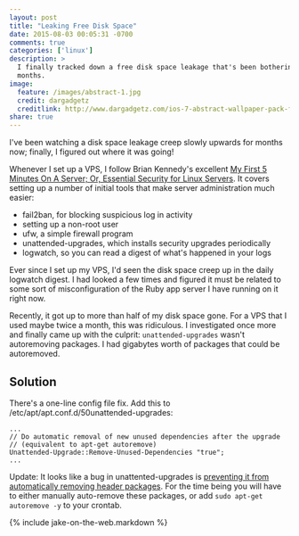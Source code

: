 ```yaml
---
layout: post
title: "Leaking Free Disk Space"
date: 2015-08-03 00:05:31 -0700
comments: true
categories: ['linux']
description: >
  I finally tracked down a free disk space leakage that's been bothering me for
  months.
image:
  feature: /images/abstract-1.jpg
  credit: dargadgetz
  creditlink: http://www.dargadgetz.com/ios-7-abstract-wallpaper-pack-for-iphone-5-and-ipod-touch-retina/
share: true
---
```


I've been watching a disk space leakage creep slowly upwards for months now;
finally, I figured out where it was going!

<!-- more -->

Whenever I set up a VPS, I follow Brian Kennedy's excellent [My First 5 Minutes
On A Server; Or, Essential Security for Linux Servers][essential]. It covers
setting up a number of initial tools that make server administration much
easier:

- fail2ban, for blocking suspicious log in activity
- setting up a non-root user
- ufw, a simple firewall program
- unattended-upgrades, which installs security upgrades periodically
- logwatch, so you can read a digest of what's happened in your logs

Ever since I set up my VPS, I'd seen the disk space creep up in the daily
logwatch digest. I had looked a few times and figured it must be related to some
sort of misconfiguration of the Ruby app server I have running on it right now.

Recently, it got up to more than half of my disk space gone. For a VPS that I
used maybe twice a month, this was ridiculous. I investigated once more and
finally came up with the culprit: `unattended-upgrades` wasn't autoremoving
packages. I had gigabytes worth of packages that could be autoremoved.

## Solution

There's a one-line config file fix. Add this to
/etc/apt/apt.conf.d/50unattended-upgrades:

```plain /etc/apt/apt.conf.d/50unattended-upgrades
...
// Do automatic removal of new unused dependencies after the upgrade
// (equivalent to apt-get autoremove)
Unattended-Upgrade::Remove-Unused-Dependencies "true";
...
```

Update: It looks like a bug in unattented-upgrades is [preventing it from
automatically removing header packages][bug]. For the time being you will have
to either manually auto-remove these packages, or add `sudo apt-get autoremove
-y` to your crontab.

{% include jake-on-the-web.markdown %}


[essential]: http://plusbryan.com/my-first-5-minutes-on-a-server-or-essential-security-for-linux-servers
[bug]: https://bugs.launchpad.net/ubuntu/+source/unattended-upgrades/+bug/1267059
